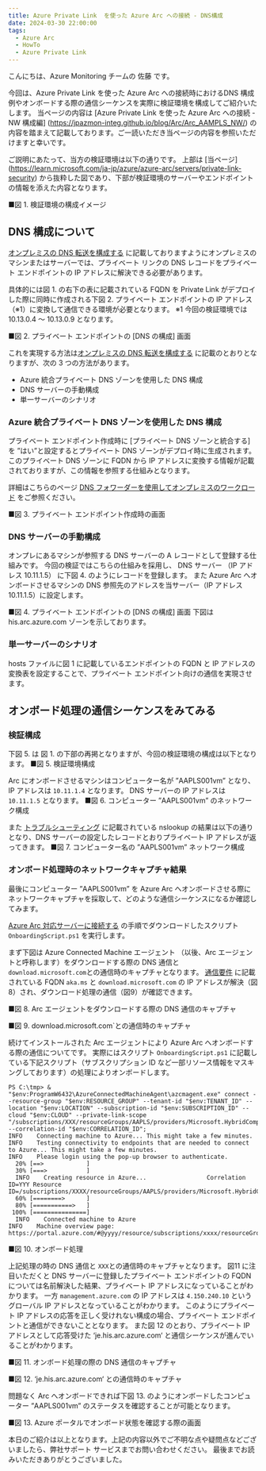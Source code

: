 ```yaml
---
title: Azure Private Link  を使った Azure Arc への接続 - DNS構成
date: 2024-03-30 22:00:00
tags:
  - Azure Arc
  - HowTo
  - Azure Private Link
---
```


<!-- more -->
こんにちは、Azure Monitoring チームの 佐藤 です。

今回は、Azure Private Link  を使った Azure Arc への接続時におけるDNS 構成例やオンボードする際の通信シーケンスを実際に検証環境を構成してご紹介いたします。
当ページの内容は [Azure Private Link  を使った Azure Arc への接続 - NW 構成編] (https://jpazmon-integ.github.io/blog/Arc/Arc_AAMPLS_NW/) の内容を踏まえて記載しております。ご一読いただき当ページの内容を参照いただけますと幸いです。

ご説明にあたって、当方の検証環境は以下の通りです。
上部は [当ページ] (https://learn.microsoft.com/ja-jp/azure/azure-arc/servers/private-link-security) から抜粋した図であり、下部が検証環境のサーバーやエンドポイントの情報を添えた内容となります。

■図 1. 検証環境の構成イメージ



## DNS 構成について

[オンプレミスの DNS 転送を構成する](https://learn.microsoft.com/ja-jp/azure/azure-arc/servers/private-link-security#configure-on-premises-dns-forwarding) に記載しておりますようにオンプレミスのマシンまたはサーバーでは、プライベート リンクの DNS レコードをプライベート エンドポイントの IP アドレスに解決できる必要があります。 

具体的には図 1. の右下の表に記載されている FQDN を Private Link がデプロイした際に同時に作成される下図 2. プライベート エンドポイントの IP アドレス（※1）に変換して通信できる環境が必要となります。
※1 今回の検証環境では 10.13.0.4 ～ 10.13.0.9 となります。

■図 2. プライベート エンドポイントの [DNS の構成] 画面



これを実現する方法は[オンプレミスの DNS 転送を構成する](https://learn.microsoft.com/ja-jp/azure/azure-arc/servers/private-link-security#configure-on-premises-dns-forwarding)  に記載のとおりとなりますが、次の 3 つの方法があります。
 - Azure 統合プライベート DNS ゾーンを使用した DNS 構成
 - DNS サーバーの手動構成
 - 単一サーバーのシナリオ


### Azure 統合プライベート DNS ゾーンを使用した DNS 構成
プライベート エンドポイント作成時に [プライベート DNS ゾーンと統合する] を ”はい”と設定するとプライベート DNS ゾーンがデプロイ時に生成されます。
このプライベート DNS ゾーンに FQDN から IP アドレスに変換する情報が記載されておりますが、この情報を参照する仕組みとなります。

詳細はこちらのページ [DNS フォワーダーを使用してオンプレミスのワークロード](https://learn.microsoft.com/ja-jp/azure/private-link/private-endpoint-dns-integration#on-premises-workloads-using-a-dns-forwarder)  をご参照ください。

■図 3. プライベート エンドポイント作成時の画面



### DNS サーバーの手動構成
オンプレにあるマシンが参照する DNS サーバーの A レコードとして登録する仕組みです。
今回の検証ではこちらの仕組みを採用し、 DNS サーバー （IP アドレス 10.11.1.5） に下図 4. のようにレコードを登録します。
また Azure Arc へオンボードさせるマシンの DNS 参照先のアドレスを当サーバー（IP アドレス 10.11.1.5）に設定します。

■図 4. プライベート エンドポイントの [DNS の構成] 画面
下図は his.arc.azure.com ゾーンを示しております。



### 単一サーバーのシナリオ
hosts ファイルに図 1 に記載しているエンドポイントの FQDN と IP アドレスの変換表を設定することで、プライベート エンドポイント向けの通信を実現させます。


## オンボード処理の通信シーケンスをみてみる

### 検証構成
下図 5.  は 図 1. の下部の再掲となりますが、今回の検証環境の構成は以下となります。
■図 5. 検証環境構成


Arc にオンボードさせるマシンはコンピューター名が ”AAPLS001vm” となり、 IP アドレスは `10.11.1.4` となります。 DNS サーバーの IP アドレスは `10.11.1.5` となります。
■図 6. コンピューター  ”AAPLS001vm” のネットワーク構成


また [トラブルシューティング](https://learn.microsoft.com/ja-jp/azure/azure-arc/servers/private-link-security#troubleshooting) に記載されている nslookup の結果は以下の通りとなり、DNS サーバーの設定したレコードとおりプライベート IP アドレスが返ってきます。
■図 7. コンピューター名の ”AAPLS001vm” ネットワーク構成



### オンボード処理時のネットワークキャプチャ結果
最後にコンピューター  ”AAPLS001vm” を Azure Arc へオンボードさせる際にネットワークキャプチャを採取して、どのような通信シーケンスになるか確認してみます。

[Azure Arc 対応サーバーに接続する](https://learn.microsoft.com/ja-jp/azure/azure-arc/servers/private-link-security#connect-to-an-azure-arc-enabled-servers) の手順でダウンロードしたスクリプト `OnboardingScript.ps1` を実行します。

まず下図は  Azure Connected Machine エージェント （以後、Arc エージェントと呼称します）をダウンロードする際の DNS 通信と `download.microsoft.com`との通信時のキャプチャとなります。
[通信要件](https://learn.microsoft.com/ja-jp/azure/azure-arc/servers/network-requirements?tabs=azure-cloud#urls) に記載されている FQDN `aka.ms` と `download.microsoft.com` の IP アドレスが解決（図8）され、ダウンロード処理の通信（図9）が確認できます。

■図 8. Arc エージェントをダウンロードする際の DNS 通信のキャプチャ


■図 9. download.microsoft.com`との通信時のキャプチャ


続けてインストールされた Arc エージェントにより Azure Arc へオンボードする際の通信についてです。
実際にはスクリプト `OnboardingScript.ps1` に記載している下記スクリプト（サブスクリプション ID など一部リソース情報をマスキングしております）の処理によりオンボードします。

```
PS C:\tmp> & "$env:ProgramW6432\AzureConnectedMachineAgent\azcmagent.exe" connect --resource-group "$env:RESOURCE_GROUP" --tenant-id "$env:TENANT_ID" --location "$env:LOCATION" --subscription-id "$env:SUBSCRIPTION_ID" --cloud "$env:CLOUD" --private-link-scope "/subscriptions/XXX/resourceGroups/AAPLS/providers/Microsoft.HybridCompute/privateLinkScopes/AAPLS001" --correlation-id "$env:CORRELATION_ID";
INFO    Connecting machine to Azure... This might take a few minutes.
INFO    Testing connectivity to endpoints that are needed to connect to Azure... This might take a few minutes.
INFO    Please login using the pop-up browser to authenticate.
  20% [==>            ]
  30% [===>           ]
  INFO    Creating resource in Azure...                 Correlation ID=YYY Resource ID=/subscriptions/XXXX/resourceGroups/AAPLS/providers/Microsoft.HybridCompute/machines/AAPLS001vm
  60% [========>      ]
  80% [===========>   ]
 100% [===============]
  INFO    Connected machine to Azure
INFO    Machine overview page: https://portal.azure.com/#@yyyy/resource/subscriptions/xxxx/resourceGroups/AAPLS/providers/Microsoft.HybridCompute/machines/AAPLS001vm/overview
```
■図 10. オンボード処理


上記処理の時の DNS 通信と `XXX`との通信時のキャプチャとなります。
図11 に注目いただくと DNS サーバーに登録したプライベート エンドポイントの FQDN については名前解決した結果、プライベート IP アドレスになっていることがわかります。
一方 `management.azure.com` の IP アドレスは `4.150.240.10` というグローバル IP アドレスとなっていることがわかります。
このようにプライベート IP アドレスの応答を正しく受けれない構成の場合、プライベート エンドポイントと通信ができないこととなります。
また図 12 のとおり、プライベート IP アドレスとして応答受けた  ‘je.his.arc.azure.com‘ と通信シーケンスが進んでいることがわかります。

■図 11. オンボード処理の際の DNS 通信のキャプチャ

■図 12.  ‘je.his.arc.azure.com‘ との通信時のキャプチャ


問題なく Arc へオンボードできれば下図 13. のようにオンボードしたコンピューター  ”AAPLS001vm” のステータスを確認することが可能となります。

■図 13.  Azure ポータルでオンボード状態を確認する際の画面


本日のご紹介は以上となります。上記の内容以外でご不明な点や疑問点などございましたら、弊社サポート サービスまでお問い合わせください。
最後までお読みいただきありがとうございました。
